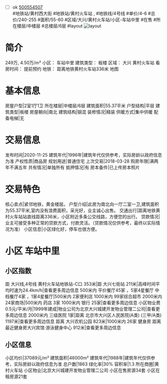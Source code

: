 - [ ] ok [500554507](https://bj.5i5j.com/ershoufang/500554507.html)  
 #地铁站/黄村西大街 #地铁站/黄村火车站 ,  #地铁线/4号线
#单价/4-6 #总价/240-255 #面积/55-60   #区域/大兴/黄村火车站/小区-车站中里 #在售 #所在楼层/中楼层 #总楼层/6层 #layout 
![layout](http://image2a.5i5j.com/bdir/layout/88d93d9535c84f28a18764ce899b0c67.jpg_P5.jpg) 
# 简介 
 249万,  4.50万/m² 
小区： 车站中里
建筑类型： 板楼
区域： 大兴 黄村火车站
看房时间： 提前预约
地铁： 距离地铁黄村火车站336米 地图
# 基本信息 
 房屋户型|2室1厅1卫
所在楼层|中楼层/6层
建筑面积|55.37平米
户型结构|平层
建筑类型|板楼
房屋朝向|南北
建筑结构|钢混
装修情况|精装
供暖方式|集中供暖
配备电梯|无
# 交易信息 
 发布时间|2020-11-25
建筑年代|1996年|建筑年代仅供参考，实际房龄以政府信息为准
产权性质|商品房
规划用途|普通住宅
上次交易|2018-03-28
购房年限|满两年不满五年
共有情况|单独所有
抵押情况|有
房本备件|已上传房本照片
# 交易特色 
 核心卖点|紧邻地铁，黄金楼层。
户型介绍|此房为南北向一厅二室一卫,建筑面积为55.37平米,室内没有浪费面积，采光好，业主诚心出售。
交通出行|距离地铁黄村火车站站直线距离336米，小区附近多条公交线路，方便您的出行。
贷款情况|业主可接受多种正常的贷款方式，付款灵活。（贷款情况仅供参考，最终以实际情况为准）
小区信息|小区绿化好，停车也很方便。
# 小区 车站中里
## 小区指数 
 距 大兴线,4号线 黄村火车站地铁站-C口 353米|距 大兴七街站 211米|高峰时间平均时速为24.4km/h|查看更多周边信息
500米内 平价餐厅45家 ，5家4星餐厅
中档餐厅4家 ，1家4星餐厅|500米内 2家便利店
1000米内 99家综合超市
2000米内 24家商场|500米内 药店 3家
1000米内 银行 25家|查看更多周边信息
小区物业费0.5元/平米/月|1999年建成|物业公司为北京大兴城建开发物业管理二公司|查看更多周边信息
2000米内 三级医院 1家|距离 北京市大兴区人民医院(A类) (三甲/A类) 1197米|查看更多周边信息
距离 大兴农机公园 823米|1000米内 26家 健身房
距离最近健身房大兴宾馆·游泳健身中心 912米|查看更多周边信息
## 小区信息 
 小区均价|37089元/m²
建筑面积|46000m²
建筑年代|1988年|建筑年代仅供参考，实际房龄以政府信息为准
总户数|1863
绿化率|30%
容积率|1.3
所在商圈|黄村火车站
小区物业|北京大兴城建开发物业管理二公司
小区在售房源34套
小区在租房源21套
